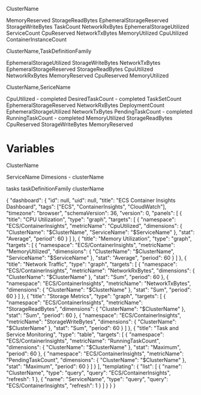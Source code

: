 ClusterName

MemoryReserved
StorageReadBytes
EphemeralStorageReserved
StorageWriteBytes
TaskCount
NetworkRxBytes
EphemeralStorageUtilized
ServiceCount
CpuReserved
NetworkTxBytes
MemoryUtilized
CpuUtilized
ContainerInstanceCount


ClusterName,TaskDefinitionFamily

EphemeralStorageUtilized
StorageWriteBytes
NetworkTxBytes
EphemeralStorageReserved
StorageReadBytes
CpuUtilized
NetworkRxBytes
MemoryReserved
CpuReserved
MemoryUtilized

ClusterName,SericeName

CpuUtilized - completed 
DesiredTaskCount - completed 
TaskSetCount
EphemeralStorageReserved
NetworkRxBytes
DeploymentCount
EphemeralStorageUtilized
NetworkTxBytes
PendingTaskCount - completed
RunningTaskCount - completed 
MemoryUtilized
StorageReadBytes
CpuReserved
StorageWriteBytes
MemoryReserved

# Variables 
ClusterName

ServiceName
Dimesions - clusterName

tasks
taskDefinitionFamily clusterName



{
  "dashboard": {
    "id": null,
    "uid": null,
    "title": "ECS Container Insights Dashboard",
    "tags": ["ECS", "ContainerInsights", "CloudWatch"],
    "timezone": "browser",
    "schemaVersion": 36,
    "version": 0,
    "panels": [
      {
        "title": "CPU Utilization",
        "type": "graph",
        "targets": [
          {
            "namespace": "ECS/ContainerInsights",
            "metricName": "CpuUtilized",
            "dimensions": {
              "ClusterName": "$ClusterName",
              "ServiceName": "$ServiceName"
            },
            "stat": "Average",
            "period": 60
          }
        ]
      },
      {
        "title": "Memory Utilization",
        "type": "graph",
        "targets": [
          {
            "namespace": "ECS/ContainerInsights",
            "metricName": "MemoryUtilized",
            "dimensions": {
              "ClusterName": "$ClusterName",
              "ServiceName": "$ServiceName"
            },
            "stat": "Average",
            "period": 60
          }
        ]
      },
      {
        "title": "Network Traffic",
        "type": "graph",
        "targets": [
          {
            "namespace": "ECS/ContainerInsights",
            "metricName": "NetworkRxBytes",
            "dimensions": {
              "ClusterName": "$ClusterName"
            },
            "stat": "Sum",
            "period": 60
          },
          {
            "namespace": "ECS/ContainerInsights",
            "metricName": "NetworkTxBytes",
            "dimensions": {
              "ClusterName": "$ClusterName"
            },
            "stat": "Sum",
            "period": 60
          }
        ]
      },
      {
        "title": "Storage Metrics",
        "type": "graph",
        "targets": [
          {
            "namespace": "ECS/ContainerInsights",
            "metricName": "StorageReadBytes",
            "dimensions": {
              "ClusterName": "$ClusterName"
            },
            "stat": "Sum",
            "period": 60
          },
          {
            "namespace": "ECS/ContainerInsights",
            "metricName": "StorageWriteBytes",
            "dimensions": {
              "ClusterName": "$ClusterName"
            },
            "stat": "Sum",
            "period": 60
          }
        ]
      },
      {
        "title": "Task and Service Monitoring",
        "type": "table",
        "targets": [
          {
            "namespace": "ECS/ContainerInsights",
            "metricName": "RunningTaskCount",
            "dimensions": {
              "ClusterName": "$ClusterName"
            },
            "stat": "Maximum",
            "period": 60
          },
          {
            "namespace": "ECS/ContainerInsights",
            "metricName": "PendingTaskCount",
            "dimensions": {
              "ClusterName": "$ClusterName"
            },
            "stat": "Maximum",
            "period": 60
          }
        ]
      }
    ],
    "templating": {
      "list": [
        {
          "name": "ClusterName",
          "type": "query",
          "query": "ECS/ContainerInsights",
          "refresh": 1
        },
        {
          "name": "ServiceName",
          "type": "query",
          "query": "ECS/ContainerInsights",
          "refresh": 1
        }
      ]
    }
  }
}


